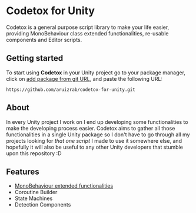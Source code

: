 # Codetox for Unity
Codetox is a general purpose script library to make your life easier, providing MonoBehaviour class extended functionalities, re-usable components and Editor scripts.

## Getting started
To start using **Codetox** in your Unity project go to your package manager, click on [add package from git URL](https://docs.unity3d.com/2021.2/Documentation/Manual/upm-ui-giturl.html "Unity Documentation - Installing from a Git URL"), and paste the following URL:
```
https://github.com/aruizrab/codetox-for-unity.git
```

## About
In every Unity project I work on I end up developing some functionalities to make the developing process easier. Codetox aims to gather all those functionalities in a single Unity package so I don't have to go through all my projects looking for *that one script* I made to use it somewhere else, and hopefully it will also be useful to any other Unity developers that stumble upon this repository :D

## Features
* [MonoBehaviour extended functionalities](../../wiki/MonoBehaviour-extended-functionalities)
* Coroutine Builder
* State Machines
* Detection Components
